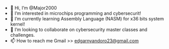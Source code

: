 - 👋 Hi, I’m @Major2000
- 👀 I’m interested in microchips programming and cybersecurit!
- 🌱 I’m currently learning Assembly Language (NASM) for x36 bits system kernel!
- 💞️ I’m looking to collaborate on cybersecurity master classes and challenges.
- 📫 How to reach me Gmail >> edgarnyandoro23@gmail.com

<!---
Major2000/Major2000 is a ✨ special ✨ repository because its `README.md` (this file) appears on your GitHub profile.
You can click the Preview link to take a look at your changes.
--->
